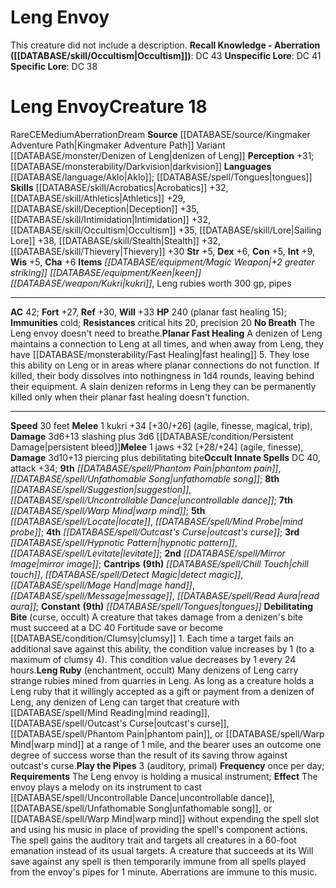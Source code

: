 ﻿---
ac: '42'
alignment: CE
all_resistance: null
burrow_speed: null
charisma: '+6'
climb_speed: null
constitution: '+5'
creature_ability:
- Debilitating Bite
- Leng Ruby
- No Breath
- Planar Fast Healing
- Play the Pipes
creature_family: null
description: 'This creature did not include a description.<br/><br/><b><u>Recall Knowledge
  - Aberration</u> ( [[DATABASE/skill/Occultism|Occultism]] )</b>: DC 43<br/><b><u>Unspecific
  Lore</u></b>: DC 41<br/><b><u>Specific Lore</u></b>: DC 38'
dexterity: '+6'
element: null
fly_speed: null
fortitude: '+27'
hardness: null
hp: 240 (planar fast healing 15)
id: '2342'
immunity:
- cold
intelligence: '+9'
land_speed: '30'
language:
- '[[DATABASE/language/Aklo|Aklo]] ; [[DATABASE/spell/Tongues|tongues]]'
level: '18'
max_speed: '30'
name: Leng Envoy
perception: '+31'
rarity: Rare
reflex: '+30'
resistance:
- critical hits 20
- precision 20
rus_type_level: null
school: null
sense:
- '[[DATABASE/monsterability/Darkvision|darkvision]]'
size: Medium
skill:
- '[[DATABASE/skill/Acrobatics|Acrobatics]] +32'
- '[[DATABASE/skill/Athletics|Athletics]] +29'
- '[[DATABASE/skill/Deception|Deception]] +35'
- '[[DATABASE/skill/Intimidation|Intimidation]] +32'
- '[[DATABASE/skill/Occultism|Occultism]] +35'
- '[[DATABASE/skill/Lore|Sailing Lore]] +38'
- '[[DATABASE/skill/Stealth|Stealth]] +32'
- '[[DATABASE/skill/Thievery|Thievery]] +30'
source: '[[DATABASE/source/Kingmaker Adventure Path|Kingmaker Adventure Path]]'
speed:
- 30 feet
spell:
- '[[DATABASE/spell/Chill Touch|Chill Touch]]'
- '[[DATABASE/spell/Detect Magic|DetectMagic]]'
- '[[DATABASE/spell/Hypnotic Pattern|Hypnotic Pattern]]'
- '[[DATABASE/spell/Levitate|Levitate]]'
- '[[DATABASE/spell/Locate|Locate]]'
- '[[DATABASE/spell/Mage Hand|Mage Hand]]'
- '[[DATABASE/spell/Message|Message]]'
- '[[DATABASE/spell/Mind Probe|MindProbe]]'
- '[[DATABASE/spell/Mirror Image|Mirror Image]]'
- '[[DATABASE/spell/Outcast''s Curse|Outcast''s Curse]]'
- '[[DATABASE/spell/Phantom Pain|Phantom Pain]]'
- '[[DATABASE/spell/Read Aura|Read Aura]]'
- '[[DATABASE/spell/Suggestion|Suggestion]]'
- '[[DATABASE/spell/Tongues|Tongues]]'
- '[[DATABASE/spell/Uncontrollable Dance|Uncontrollable Dance]]'
- '[[DATABASE/spell/Unfathomable Song|Unfathomable Song]]'
- '[[DATABASE/spell/Warp Mind|Warp Mind]]'
strength: '+5'
strength_req: '5'
strongest_save:
- Will
swim_speed: null
trait:
- '[[DATABASE/trait/Aberration|Aberration]]'
- '[[DATABASE/trait/Dream|Dream]]'
- '[[DATABASE/trait/Rare|Rare]]'
type: Creature
vision: Darkvision
weakest_save:
- Fortitude
weakness: null
will: '+33'
wisdom: '+5'

---
# Leng Envoy

This creature did not include a description.
**Recall Knowledge - Aberration ([[DATABASE/skill/Occultism|Occultism]])**: DC 43
**Unspecific Lore**: DC 41
**Specific Lore**: DC 38

# Leng Envoy<span class="item-type">Creature 18</span>

<span class="trait-rare item-trait">Rare</span><span class="trait-alignment item-trait">CE</span><span class="trait-size item-trait">Medium</span><span class="item-trait">Aberration</span><span class="item-trait">Dream</span>
**Source** [[DATABASE/source/Kingmaker Adventure Path|Kingmaker Adventure Path]]
Variant [[DATABASE/monster/Denizen of Leng|denizen of Leng]]
**Perception** +31; [[DATABASE/monsterability/Darkvision|darkvision]]
**Languages** [[DATABASE/language/Aklo|Aklo]]; [[DATABASE/spell/Tongues|tongues]]
**Skills** [[DATABASE/skill/Acrobatics|Acrobatics]] +32, [[DATABASE/skill/Athletics|Athletics]] +29, [[DATABASE/skill/Deception|Deception]] +35, [[DATABASE/skill/Intimidation|Intimidation]] +32, [[DATABASE/skill/Occultism|Occultism]] +35, [[DATABASE/skill/Lore|Sailing Lore]] +38, [[DATABASE/skill/Stealth|Stealth]] +32, [[DATABASE/skill/Thievery|Thievery]] +30
**Str** +5, **Dex** +6, **Con** +5, **Int** +9, **Wis** +5, **Cha** +6
**Items** _[[DATABASE/equipment/Magic Weapon|+2 greater striking]] [[DATABASE/equipment/Keen|keen]] [[DATABASE/weapon/Kukri|kukri]]_, Leng rubies worth 300 gp, pipes

---
**AC** 42; **Fort** +27, **Ref** +30, **Will** +33
**HP** 240 (planar fast healing 15); **Immunities** cold; **Resistances** critical hits 20, precision 20
<span class="in-box-ability">**No Breath** The Leng envoy doesn't need to breathe.</span><span class="in-box-ability">**Planar Fast Healing** A denizen of Leng maintains a connection to Leng at all times, and when away from Leng, they have [[DATABASE/monsterability/Fast Healing|fast healing]] 5. They lose this ability on Leng or in areas where planar connections do not function. If killed, their body dissolves into nothingness in 1d4 rounds, leaving behind their equipment. A slain denizen reforms in Leng they can be permanently killed only when their planar fast healing doesn't function.</span>

---
**Speed** 30 feet
<span class="in-box-ability">**Melee** <span class="action-icon">1</span> kukri +34 [+30/+26] (agile, finesse, magical, trip), **Damage** 3d6+13 slashing plus 3d6 [[DATABASE/condition/Persistent Damage|persistent bleed]]</span><span class="in-box-ability">**Melee** <span class="action-icon">1</span> jaws +32 [+28/+24] (agile, finesse), **Damage** 3d10+13 piercing plus debilitating bite</span>**Occult Innate Spells** DC 40, attack +34; **9th** _[[DATABASE/spell/Phantom Pain|phantom pain]]_, _[[DATABASE/spell/Unfathomable Song|unfathomable song]]_; **8th** _[[DATABASE/spell/Suggestion|suggestion]]_, _[[DATABASE/spell/Uncontrollable Dance|uncontrollable dance]]_; **7th** _[[DATABASE/spell/Warp Mind|warp mind]]_; **5th** _[[DATABASE/spell/Locate|locate]]_, _[[DATABASE/spell/Mind Probe|mind probe]]_; **4th** _[[DATABASE/spell/Outcast's Curse|outcast's curse]]_; **3rd** _[[DATABASE/spell/Hypnotic Pattern|hypnotic pattern]]_, _[[DATABASE/spell/Levitate|levitate]]_; **2nd** _[[DATABASE/spell/Mirror Image|mirror image]]_; **Cantrips** **(9th)** _[[DATABASE/spell/Chill Touch|chill touch]]_, _[[DATABASE/spell/Detect Magic|detect magic]]_, _[[DATABASE/spell/Mage Hand|mage hand]]_, _[[DATABASE/spell/Message|message]]_, _[[DATABASE/spell/Read Aura|read aura]]_; **Constant** **(9th)** _[[DATABASE/spell/Tongues|tongues]]_
<span class="in-box-ability">**Debilitating Bite** (curse, occult) A creature that takes damage from a denizen's bite must succeed at a DC 40 Fortitude save or become [[DATABASE/condition/Clumsy|clumsy]] 1. Each time a target fails an additional save against this ability, the condition value increases by 1 (to a maximum of clumsy 4). This condition value decreases by 1 every 24 hours.</span><span class="in-box-ability">**Leng Ruby** (enchantment, occult) Many denizens of Leng carry strange rubies mined from quarries in Leng. As long as a creature holds a Leng ruby that it willingly accepted as a gift or payment from a denizen of Leng, any denizen of Leng can target that creature with [[DATABASE/spell/Mind Reading|mind reading]], [[DATABASE/spell/Outcast's Curse|outcast's curse]], [[DATABASE/spell/Phantom Pain|phantom pain]], or [[DATABASE/spell/Warp Mind|warp mind]] at a range of 1 mile, and the bearer uses an outcome one degree of success worse than the result of its saving throw against outcast's curse.</span><span class="in-box-ability">**Play the Pipes** <span class="action-icon">3</span> (auditory, primal) **Frequency** once per day; **Requirements** The Leng envoy is holding a musical instrument; **Effect** The envoy plays a melody on its instrument to cast [[DATABASE/spell/Uncontrollable Dance|uncontrollable dance]], [[DATABASE/spell/Unfathomable Song|unfathomable song]], or [[DATABASE/spell/Warp Mind|warp mind]] without expending the spell slot and using his music in place of providing the spell's component actions. The spell gains the auditory trait and targets all creatures in a 60-foot emanation instead of its usual targets. A creature that succeeds at its Will save against any spell is then temporarily immune from all spells played from the envoy's pipes for 1 minute. Aberrations are immune to this music.</span>